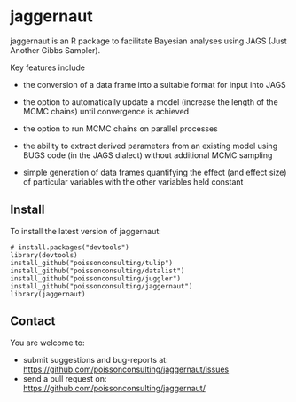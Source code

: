 # jaggernaut

jaggernaut is an R package to facilitate Bayesian analyses using JAGS 
(Just Another Gibbs Sampler).

Key features include 

* the conversion of a data frame into a suitable format for input into JAGS

* the option to automatically update a model (increase the length of the MCMC chains)
until convergence is achieved

* the option to run MCMC chains on parallel processes

* the ability to extract derived parameters from an existing model using BUGS code 
(in the JAGS dialect) without additional MCMC sampling

* simple generation of data frames quantifying the effect (and effect size) of 
particular variables with the other variables held constant

## Install

To install the latest version of jaggernaut:

    # install.packages("devtools")
    library(devtools)
    install_github("poissonconsulting/tulip")
    install_github("poissonconsulting/datalist")
    install_github("poissonconsulting/juggler")
    install_github("poissonconsulting/jaggernaut")
    library(jaggernaut)
    
## Contact

You are welcome to:

* submit suggestions and bug-reports at: https://github.com/poissonconsulting/jaggernaut/issues
* send a pull request on: https://github.com/poissonconsulting/jaggernaut/
